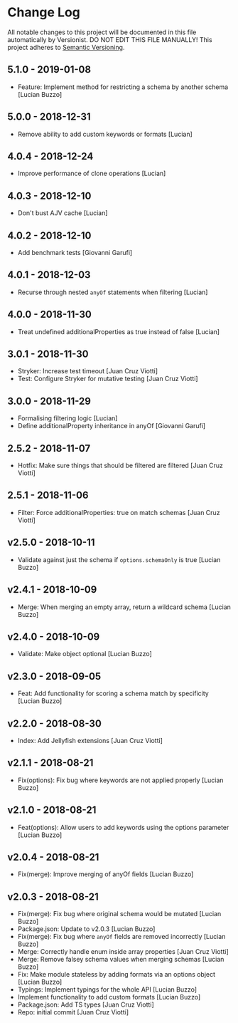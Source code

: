 # Change Log

All notable changes to this project will be documented in this file
automatically by Versionist. DO NOT EDIT THIS FILE MANUALLY!
This project adheres to [Semantic Versioning](http://semver.org/).

## 5.1.0 - 2019-01-08

* Feature: Implement method for restricting a schema by another schema [Lucian Buzzo]

## 5.0.0 - 2018-12-31

* Remove ability to add custom keywords or formats [Lucian]

## 4.0.4 - 2018-12-24

* Improve performance of clone operations [Lucian]

## 4.0.3 - 2018-12-10

* Don't bust AJV cache [Lucian]

## 4.0.2 - 2018-12-10

* Add benchmark tests [Giovanni Garufi]

## 4.0.1 - 2018-12-03

* Recurse through nested `anyOf` statements when filtering [Lucian]

## 4.0.0 - 2018-11-30

* Treat undefined additionalProperties as true instead of false [Lucian]

## 3.0.1 - 2018-11-30

* Stryker: Increase test timeout [Juan Cruz Viotti]
* Test: Configure Stryker for mutative testing [Juan Cruz Viotti]

## 3.0.0 - 2018-11-29

* Formalising filtering logic [Lucian]
* Define additionalProperty inheritance in anyOf [Giovanni Garufi]

## 2.5.2 - 2018-11-07

* Hotfix: Make sure things that should be filtered are filtered [Juan Cruz Viotti]

## 2.5.1 - 2018-11-06

* Filter: Force additionalProperties: true on match schemas [Juan Cruz Viotti]

## v2.5.0 - 2018-10-11

* Validate against just the schema if `options.schemaOnly` is true [Lucian Buzzo]

## v2.4.1 - 2018-10-09

* Merge: When merging an empty array, return a wildcard schema [Lucian Buzzo]

## v2.4.0 - 2018-10-09

* Validate: Make object optional [Lucian Buzzo]

## v2.3.0 - 2018-09-05

* Feat: Add functionality for scoring a schema match by specificity [Lucian Buzzo]

## v2.2.0 - 2018-08-30

* Index: Add Jellyfish extensions [Juan Cruz Viotti]

## v2.1.1 - 2018-08-21

* Fix(options): Fix bug where keywords are not applied properly [Lucian Buzzo]

## v2.1.0 - 2018-08-21

* Feat(options): Allow users to add keywords using the options parameter [Lucian Buzzo]

## v2.0.4 - 2018-08-21

* Fix(merge): Improve merging of anyOf fields [Lucian Buzzo]

## v2.0.3 - 2018-08-21

* Fix(merge): Fix bug where original schema would be mutated [Lucian Buzzo]
* Package.json: Update to v2.0.3 [Lucian Buzzo]
* Fix(merge): Fix bug where `anyOf` fields are removed incorrectly [Lucian Buzzo]
* Merge: Correctly handle enum inside array properties [Juan Cruz Viotti]
* Merge: Remove falsey schema values when merging schemas [Lucian Buzzo]
* Fix: Make module stateless by adding formats via an options object [Lucian Buzzo]
* Typings: Implement typings for the whole API [Lucian Buzzo]
* Implement functionality to add custom formats [Lucian Buzzo]
* Package.json: Add TS types [Juan Cruz Viotti]
* Repo: initial commit [Juan Cruz Viotti]
